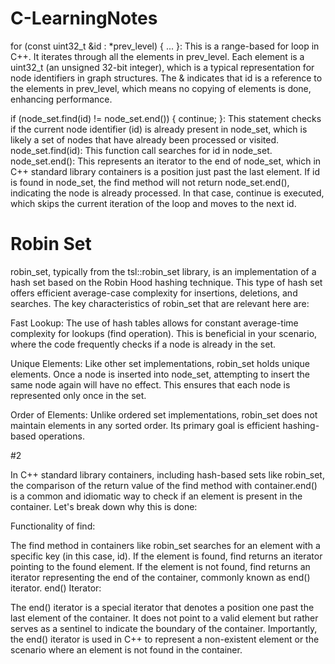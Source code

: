 # C-LearningNotes

for (const uint32_t &id : *prev_level) { ... }: This is a range-based for loop in C++. It iterates through all the elements in prev_level. Each element is a uint32_t (an unsigned 32-bit integer), which is a typical representation for node identifiers in graph structures. The & indicates that id is a reference to the elements in prev_level, which means no copying of elements is done, enhancing performance.


if (node_set.find(id) != node_set.end()) { continue; }: This statement checks if the current node identifier (id) is already present in node_set, which is likely a set of nodes that have already been processed or visited.
node_set.find(id): This function call searches for id in node_set.
node_set.end(): This represents an iterator to the end of node_set, which in C++ standard library containers is a position just past the last element.
If id is found in node_set, the find method will not return node_set.end(), indicating the node is already processed. In that case, continue is executed, which skips the current iteration of the loop and moves to the next id.

# Robin Set
robin_set, typically from the tsl::robin_set library, is an implementation of a hash set based on the Robin Hood hashing technique. This type of hash set offers efficient average-case complexity for insertions, deletions, and searches. The key characteristics of robin_set that are relevant here are:

Fast Lookup: The use of hash tables allows for constant average-time complexity for lookups (find operation). This is beneficial in your scenario, where the code frequently checks if a node is already in the set.

Unique Elements: Like other set implementations, robin_set holds unique elements. Once a node is inserted into node_set, attempting to insert the same node again will have no effect. This ensures that each node is represented only once in the set.

Order of Elements: Unlike ordered set implementations, robin_set does not maintain elements in any sorted order. Its primary goal is efficient hashing-based operations.

#2

In C++ standard library containers, including hash-based sets like robin_set, the comparison of the return value of the find method with container.end() is a common and idiomatic way to check if an element is present in the container. Let's break down why this is done:

Functionality of find:

The find method in containers like robin_set searches for an element with a specific key (in this case, id).
If the element is found, find returns an iterator pointing to the found element.
If the element is not found, find returns an iterator representing the end of the container, commonly known as end() iterator.
end() Iterator:

The end() iterator is a special iterator that denotes a position one past the last element of the container. It does not point to a valid element but rather serves as a sentinel to indicate the boundary of the container.
Importantly, the end() iterator is used in C++ to represent a non-existent element or the scenario where an element is not found in the container.
